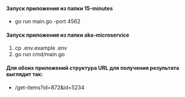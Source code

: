 #### Запуск приложения из папки 15-minutes
- go run main.go -port 4562

#### Запуск приложения из папки aka-microservice
1) cp .env.example .env
2) go run cmd/main.go


#### Для обоих приложений структура URL для получения результата выглядит так:
- /get-items?id=872&id=5234
